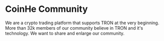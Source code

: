 # CoinHe Community

We are a crypto trading platform that supports TRON at the very beginning. More than 32k members of our community believe in TRON and it's technology. We want to share and enlarge our community.